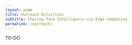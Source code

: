 ```yaml
---
layout: page
title: Outreach Activities
subtitle: Sharing Farm Intelligence via Edge Computing
permalink: /outreach/
---
```


TO-DO.